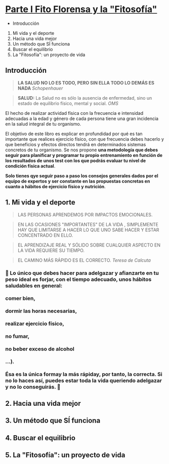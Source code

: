 

# [Parte I Fito Florensa y la "Fitosofía"](010-Consigue-el-cuerpo-que-quieres/01_ParteI.md)

* Introducción

1. Mi vida y el deporte
2. Hacia una vida mejor
3. Un método que SÍ funciona
4. Buscar el equilibrio
5. La "Fitosofía": un proyecto de vida



## Introducción

> **LA SALUD NO LO ES TODO, PERO SIN ELLA TODO LO DEMÁS ES NADA** *Schopenhauer*

> **SALUD:** La Salud no es sólo la ausencia de enfermedad, sino un estado de equilibrio físico, mental y social. *OMS*

El hecho de realizar actividad física con la frecuencia e intensidad adecuadas a la edad y género de cada persona tiene una gran incidencia en la salud integral de tu organismo.

El objetivo de este libro es explicar en profundidad por qué es tan importante que realices ejercicio físico, con que frecuencia debes hacerlo y que beneficios y efectos directos tendrá en determinados sistemas concretos de tu organismo. Se nos propone **una metodología que debes seguir para planificar y programar tu propio entrenamiento en función de los resultados de unos test con los que podrás evaluar tu nivel de condición física actual**.

**Solo tienes qye seguir paso a paso los consejos generales dados por el equipo de expertos y ser constante en las propuestas concretas en cuanto a hábitos de ejercicio físico y nutrición**.


## 1. Mi vida y el deporte

> LAS PERSONAS APRENDEMOS POR IMPACTOS EMOCIONALES.

> EN LAS OCASIONES "IMPORTANTES" DE LA VIDA , SIMPLEMENTE HAY QUE LIMITARSE A HACER LO QUE UNO SABE HACER Y ESTAR CONCENTRADO EN ELLO.

> EL APRENDIZAJE REAL Y SÓLIDO SOBRE CUALQUIER ASPECTO EN LA VIDA REQUIERE SU TIEMPO.

> EL CAMINO MÁS RÁPIDO ES EL CORRECTO. *Teresa de Calcuta*

### 🔴 Lo único que debes hacer para adelgazar y afianzarte en tu peso ideal es forjar, con el tiempo adecuado, unos hábitos saludables en general: <br><br>comer bien, <br><br>dormir las horas necesarias, <br><br>realizar ejercicio físico, <br><br>no fumar, <br><br>no beber exceso de alcohol<br><br>...).<br><br> Ésa es la única formay la más rápiday, por tanto, la correcta. Si no lo haces así, puedes estar toda la vida queriendo adelgazar y no lo conseguirás. 🔴


## 2. Hacia una vida mejor
## 3. Un método que SÍ funciona
## 4. Buscar el equilibrio
## 5. La "Fitosofía": un proyecto de vida

